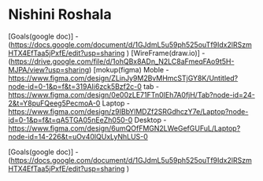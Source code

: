 # Nishini Roshala

[Goals(google doc)] - (https://docs.google.com/document/d/1GJdmL5u59ph525ouTf9Idx2lRSzmHTX4EfTaa5jPxfE/edit?usp=sharing )
[WireFrame(draw.io)] -(https://drive.google.com/file/d/1ohQBx8ADn_N2LC8aFmeqFAo9t5H-MJPA/view?usp=sharing)
[mokup(figma)  Moble - https://www.figma.com/design/ZLinJy9M2BvMHmcSTjGY8K/Untitled?node-id=0-1&p=f&t=319AIi6zck5Bzf2c-0
                tab -https://www.figma.com/design/0e00zLE71FTn0IEh7A0fjH/Tab?node-id=24-2&t=Y8puFQeeg5PecmoA-0
                Laptop - https://www.figma.com/design/z9IBbYlMDZf2SRGdhczY7e/Laptop?node-id=0-1&p=f&t=qA5TGA05nEeZh050-0
                Desktop -  https://www.figma.com/design/6umQOfFMGN2LWeGefGUFuL/Laptop?node-id=14-226&t=uOv40lQUxLyNhLUS-0


[Goals(google doc)] - (https://docs.google.com/document/d/1GJdmL5u59ph525ouTf9Idx2lRSzmHTX4EfTaa5jPxfE/edit?usp=sharing )